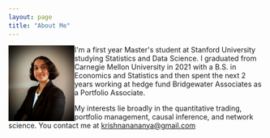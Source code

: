 ```yaml
---
layout: page
title: "About Me"
---
```


<img align="left" width="130" height="150" src="/professionalheadshot.jpg">

I'm a first year Master's student at Stanford University studying Statistics and Data Science. I graduated from Carnegie Mellon University in 2021 with a B.S. in Economics and Statistics and then spent the next 2 years working at hedge fund Bridgewater Associates as a Portfolio Associate.

My interests lie broadly in the quantitative trading, portfolio management, causal inference, and network science.
You contact me at krishnanananya@gmail.com
